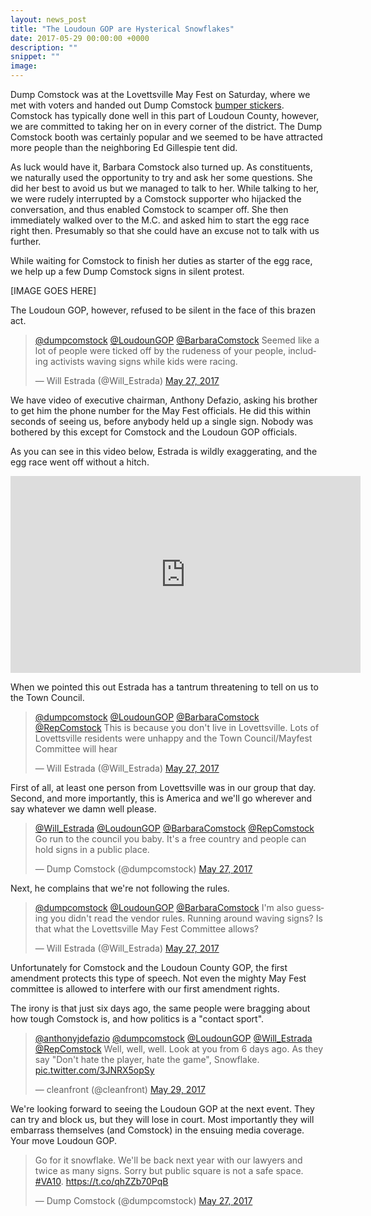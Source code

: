 ```yaml
---
layout: news_post
title: "The Loudoun GOP are Hysterical Snowflakes"
date: 2017-05-29 00:00:00 +0000
description: ""
snippet: ""
image:
---
```


Dump Comstock was at the Lovettsville May Fest on Saturday, where we met with voters and handed out Dump Comstock [bumper stickers](/free-bumpersticker/). Comstock has typically done well in this part of Loudoun County, however, we are committed to taking her on in every corner of the district. The Dump Comstock booth was certainly popular and we seemed to be have attracted more people than the neighboring Ed Gillespie tent did.

As luck would have it, Barbara Comstock also turned up. As constituents, we naturally used the opportunity to try and ask her some questions. She did her best to avoid us but we managed to talk to her. While talking to her, we were rudely interrupted by a Comstock supporter who hijacked the conversation, and thus enabled Comstock to scamper off. She then immediately walked over to the M.C. and asked him to start the egg race right then. Presumably so that she could have an excuse not to talk with us further.

While waiting for Comstock to finish her duties as starter of the egg race, we help up a few Dump Comstock signs in silent protest.

[IMAGE GOES HERE]

The Loudoun GOP, however, refused to be silent in the face of this brazen act.

<blockquote class="twitter-tweet" data-conversation="none" data-lang="en"><p lang="en" dir="ltr"><a href="https://twitter.com/dumpcomstock">@dumpcomstock</a> <a href="https://twitter.com/LoudounGOP">@LoudounGOP</a> <a href="https://twitter.com/BarbaraComstock">@BarbaraComstock</a> Seemed like a lot of people were ticked off by the rudeness of your people, including activists waving signs while kids were racing.</p>&mdash; Will Estrada (@Will_Estrada) <a href="https://twitter.com/Will_Estrada/status/868545013545930754">May 27, 2017</a></blockquote>
<script async src="//platform.twitter.com/widgets.js" charset="utf-8"></script>

We have video of executive chairman, Anthony Defazio, asking his brother to get him the phone number for the May Fest officials. He did this within seconds of seeing us, before anybody held up a single sign. Nobody was bothered by this except for Comstock and the Loudoun GOP officials.

As you can see in this video below, Estrada is wildly exaggerating, and the egg race went off without a hitch.

<iframe width="560" height="315" src="https://www.youtube.com/embed/ljKU6E0ET44" frameborder="0" allowfullscreen></iframe>

When we pointed this out Estrada has a tantrum threatening to tell on us to the Town Council.

<blockquote class="twitter-tweet" data-conversation="none" data-lang="en"><p lang="en" dir="ltr"><a href="https://twitter.com/dumpcomstock">@dumpcomstock</a> <a href="https://twitter.com/LoudounGOP">@LoudounGOP</a> <a href="https://twitter.com/BarbaraComstock">@BarbaraComstock</a> <a href="https://twitter.com/RepComstock">@RepComstock</a> This is because you don&#39;t live in Lovettsville. Lots of Lovettsville residents were unhappy and the Town Council/Mayfest Committee will hear</p>&mdash; Will Estrada (@Will_Estrada) <a href="https://twitter.com/Will_Estrada/status/868552411849400321">May 27, 2017</a></blockquote>
<script async src="//platform.twitter.com/widgets.js" charset="utf-8"></script>

First of all, at least one person from Lovettsville was in our group that day. Second, and more importantly, this is America and we'll go wherever and say whatever we damn well please.

<blockquote class="twitter-tweet" data-conversation="none" data-lang="en"><p lang="en" dir="ltr"><a href="https://twitter.com/Will_Estrada">@Will_Estrada</a> <a href="https://twitter.com/LoudounGOP">@LoudounGOP</a> <a href="https://twitter.com/BarbaraComstock">@BarbaraComstock</a> <a href="https://twitter.com/RepComstock">@RepComstock</a> Go run to the council you baby. It&#39;s a free country and people can hold signs in a public place.</p>&mdash; Dump Comstock (@dumpcomstock) <a href="https://twitter.com/dumpcomstock/status/868552673821437953">May 27, 2017</a></blockquote>
<script async src="//platform.twitter.com/widgets.js" charset="utf-8"></script>

Next, he complains that we're not following the rules.

<blockquote class="twitter-tweet" data-conversation="none" data-lang="en"><p lang="en" dir="ltr"><a href="https://twitter.com/dumpcomstock">@dumpcomstock</a> <a href="https://twitter.com/LoudounGOP">@LoudounGOP</a> <a href="https://twitter.com/BarbaraComstock">@BarbaraComstock</a> I&#39;m also guessing you didn&#39;t read the vendor rules. Running around waving signs? Is that what the Lovettsville May Fest Committee allows?</p>&mdash; Will Estrada (@Will_Estrada) <a href="https://twitter.com/Will_Estrada/status/868551697945296897">May 27, 2017</a></blockquote>
<script async src="//platform.twitter.com/widgets.js" charset="utf-8"></script>

Unfortunately for Comstock and the Loudoun County GOP, the first amendment protects this type of speech. Not even the mighty May Fest committee is allowed to interfere with our first amendment rights.

The irony is that just six days ago, the same people were bragging about how tough Comstock is, and how politics is a "contact sport".

<blockquote class="twitter-tweet" data-conversation="none" data-lang="en"><p lang="en" dir="ltr"><a href="https://twitter.com/anthonyjdefazio">@anthonyjdefazio</a> <a href="https://twitter.com/dumpcomstock">@dumpcomstock</a> <a href="https://twitter.com/LoudounGOP">@LoudounGOP</a> <a href="https://twitter.com/Will_Estrada">@Will_Estrada</a> <a href="https://twitter.com/RepComstock">@RepComstock</a> Well, well, well. Look at you from 6 days ago. As they say &quot;Don&#39;t hate the player, hate the game&quot;, Snowflake. <a href="https://t.co/3JNRX5opSy">pic.twitter.com/3JNRX5opSy</a></p>&mdash; cleanfront (@cleanfront) <a href="https://twitter.com/cleanfront/status/869208687625293824">May 29, 2017</a></blockquote>
<script async src="//platform.twitter.com/widgets.js" charset="utf-8"></script>

We're looking forward to seeing the Loudoun GOP at the next event. They can try and block us, but they will lose in court. Most importantly they will embarrass themselves (and Comstock) in the ensuing media coverage. Your move Loudoun GOP.

<blockquote class="twitter-tweet" data-lang="en"><p lang="en" dir="ltr">Go for it snowflake. We&#39;ll be back next year with our lawyers and twice as many signs. Sorry but public square is not a safe space. <a href="https://twitter.com/hashtag/VA10?src=hash">#VA10</a>. <a href="https://t.co/qhZZb70PqB">https://t.co/qhZZb70PqB</a></p>&mdash; Dump Comstock (@dumpcomstock) <a href="https://twitter.com/dumpcomstock/status/868576569937285121">May 27, 2017</a></blockquote>
<script async src="//platform.twitter.com/widgets.js" charset="utf-8"></script>
